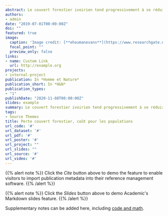 ```yaml
---
abstract: Le couvert forestier ivoirien tend progressivement à se réduire et même à se raréfier de manière alarmante. D’une couverture forestière de  8,14 millions ha pour les années 1960, les décennies 1980 et 2000 ont respectivement un couvert forestier de 2,6 millions ha et 1,35 millions ha. 
authors:
- admin
date: "2019-07-01T00:00:00Z"
doi: ""
featured: true
image:
  caption: 'Image credit: [**ehoumanevans**](https://www.researchgate.net/profile/EVANS_EHOUMAN)'
  focal_point: ""
  preview_only: false
links:
- name: Custom Link
  url: http://example.org
projects:
- internal-project
publication: In *Homme et Nature*
publication_short: In *H&N*
publication_types:
- "1"
publishDate: "2020-11-08T00:00:00Z"
slides: example
summary: Le couvert forestier ivoirien tend progressivement à se réduire et même à se raréfier de manière alarmante. D’une couverture forestière de  8,14 millions ha pour les années 1960, les décennies 1980 et 2000 ont respectivement un couvert forestier de 2,6 millions ha et 1,35 millions ha. Ce qui traduit une réduction drastique de ce patrimoine mondial. Il va s’en dire, que cette perte du couvert végétal s’accompagne de la perte de la biodiversité tant animal que végétal. Il s’en suit donc des effets liés au changement climatique. À cela s’ajoute, les conséquences sur les us et coutumes des populations. En effet, de nombreux peuples continuent de tirer de la flore de leur environnement leurs biens de subsistance et elle revêt aussi un caractère religieux, notamment pour les rites d’initiation. En un mot, les changements au niveau de la flore, ont des conséquences socio-économiques directes sur la vie des populations.
tags:
- Source Themes
title: Perte couvert forestier, coût pour les populations
url_code: '#'
url_dataset: '#'
url_pdf: '#'
url_poster: '#'
url_project: ""
url_slides: ""
url_source: '#'
url_video: '#'
---
```


{{% alert note %}}
Click the *Cite* button above to demo the feature to enable visitors to import publication metadata into their reference management software.
{{% /alert %}}

{{% alert note %}}
Click the *Slides* button above to demo Academic's Markdown slides feature.
{{% /alert %}}

Supplementary notes can be added here, including [code and math](https://sourcethemes.com/academic/docs/writing-markdown-latex/).

